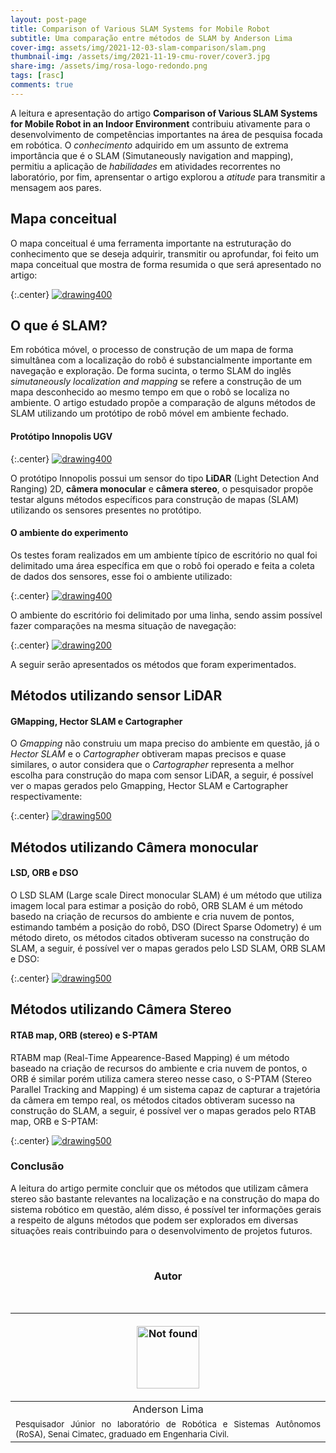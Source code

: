```yaml
---
layout: post-page
title: Comparison of Various SLAM Systems for Mobile Robot
subtitle: Uma comparação entre métodos de SLAM by Anderson Lima
cover-img: assets/img/2021-12-03-slam-comparison/slam.png 
thumbnail-img: /assets/img/2021-11-19-cmu-rover/cover3.jpg
share-img: /assets/img/rosa-logo-redondo.png
tags: [rasc]
comments: true
---
```


A leitura e apresentação do artigo **Comparison of Various SLAM Systems for Mobile
Robot in an Indoor Environment** contribuiu ativamente para o desenvolvimento
de competências importantes na área de pesquisa focada em robótica. O _conhecimento_
adquirido em um assunto de extrema importância que é o SLAM (Simutaneously navigation
and mapping), permitiu a aplicação de _habilidades_ em atividades recorrentes no laboratório,
por fim, aprensentar o artigo explorou a _atitude_ para transmitir a mensagem aos pares.

## Mapa conceitual

O mapa conceitual é uma ferramenta importante na estruturação do conhecimento que se deseja
adquirir, transmitir ou aprofundar, foi feito um mapa conceitual que mostra de forma resumida
o que será apresentado no artigo:

{:.center}
[![drawing400](../assets/img/2021-12-03-slam-comparison/mapconceitual.jpg)](../assets/img/2021-12-03-slam-comparison/mapconceitual.jpg)

## O que é SLAM?

Em robótica móvel, o processo de construção de um mapa de forma simultânea com a localização
do robô é substancialmente importante em navegação e exploração. De forma sucinta, o termo
SLAM do inglês _simutaneously localization and mapping_ se refere a construção de um mapa
desconhecido ao mesmo tempo em que o robô se localiza no ambiente. O artigo estudado propõe
a comparação de alguns métodos de SLAM utilizando um protótipo de robô móvel em ambiente 
fechado.

#### Protótipo Innopolis UGV

{:.center}
[![drawing400](../assets/img/2021-12-03-slam-comparison/traxxas-prot.png)](../assets/img/2021-12-03-slam-comparison/traxxas-prot.png)

O protótipo Innopolis possui um sensor do tipo **LiDAR** (Light Detection And Ranging) 2D, **câmera
monocular** e **câmera stereo**, o pesquisador propõe testar alguns métodos específicos para construção
de mapas (SLAM) utilizando os sensores presentes no protótipo.

#### O ambiente do experimento

Os testes foram realizados em um ambiente típico de escritório no qual foi delimitado uma área específica
em que o robô foi operado e feita a coleta de dados dos sensores, esse foi o ambiente utilizado:

{:.center}
[![drawing400](../assets/img/2021-12-03-slam-comparison/environment-slam.png)](../assets/img/2021-12-03-slam-comparison/environment-slam.png)

O ambiente do escritório foi delimitado por uma linha, sendo assim possível fazer comparações na mesma situação de
navegação:

{:.center}
[![drawing200](../assets/img/2021-12-03-slam-comparison/line.png)](../assets/img/2021-12-03-slam-comparison/line.png)

A seguir serão apresentados os métodos que foram experimentados.

## Métodos utilizando sensor LiDAR

#### GMapping, Hector SLAM e Cartographer
O _Gmapping_ não construiu um mapa preciso do ambiente em questão, já o _Hector SLAM_ e o _Cartographer_ obtiveram
mapas precisos e quase similares, o autor considera que o _Cartographer_ representa a melhor escolha para construção do
mapa com sensor LiDAR, a seguir, é possível ver o mapas gerados pelo Gmapping, Hector SLAM e Cartographer respectivamente:

{:.center}
[![drawing500](../assets/img/2021-12-03-slam-comparison/map-lidar.png)](../assets/img/2021-12-03-slam-comparison/map-lidar.png)

## Métodos utilizando Câmera monocular

#### LSD, ORB e DSO
O LSD SLAM (Large scale Direct monocular SLAM) é um método que utiliza imagem local para estimar a posição do robô, ORB SLAM é um método basedo na criação de recursos do ambiente e cria nuvem de pontos, estimando também a posição do robô, DSO (Direct Sparse Odometry)
é um método direto, os métodos citados obtiveram sucesso na construção do SLAM, a seguir, é possível ver o mapas gerados pelo LSD SLAM, ORB SLAM e DSO:

{:.center}
[![drawing500](../assets/img/2021-12-03-slam-comparison/map-monocular.png)](../assets/img/2021-12-03-slam-comparison/map-monocular.png)


## Métodos utilizando Câmera Stereo 

#### RTAB map, ORB (stereo) e S-PTAM

RTABM map (Real-Time Appearence-Based Mapping) é um método baseado na criação de recursos do ambiente e cria nuvem de pontos, 
o ORB é similar porém utiliza camera stereo nesse caso, o S-PTAM (Stereo Parallel Tracking and Mapping) é um sistema capaz
de capturar a trajetória da câmera em tempo real, os métodos citados obtiveram sucesso na construção do SLAM, a seguir, é possível ver o mapas gerados pelo RTAB map, ORB e S-PTAM:


{:.center}
[![drawing500](../assets/img/2021-12-03-slam-comparison/map-stereo.png)](../assets/img/2021-12-03-slam-comparison/map-stereo.png)

### Conclusão

A leitura do artigo permite concluir que os métodos que utilizam câmera stereo são bastante relevantes na localização
e na construção do mapa do sistema robótico em questão, além disso, é possível ter informações gerais a respeito
de alguns métodos que podem ser explorados em diversas situações reais contribuindo para o desenvolvimento
de projetos futuros.

<br>

<!-- **************************************** Autor **************************************** -->
<center><h3 class="post-title">Autor</h3><br/></center>

<div class="row">
  <div class=" col-xl-auto offset-xl-0 col-lg-4 offset-lg-0">
    <table class="table-borderless highlight">
      <thead>
        <tr>
            <th><center><a href="https://www.linkedin.com/in/anderson-lima-45278b1bb/" target="_blank">
                <p align="center">
                    <img src="{{ 'assets/img/people/andersonlima-1.png' | relative_url }}" alt="Not found" width="100" class="img-fluid rounded-circle" />
                </p>
            </a></center></th>
        </tr>
      </thead>
      <tbody>
        <tr class="font-weight-bolder" style="text-align: center; margin-top: 0">
          <td width="33.33%">Anderson Lima</td>
        </tr>
        <tr style="text-align: center" >
          <td style="vertical-align: top;text-align: justify;"><small>Pesquisador Júnior no laboratório de Robótica e Sistemas Autônomos (RoSA), Senai Cimatec, graduado em Engenharia Civil.</small></td>
        </tr>
      </tbody>
    </table>
  </div>
</div>

<br>